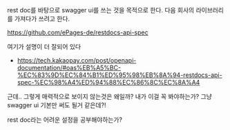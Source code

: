 rest doc를 바탕으로 swagger ui를 쓰는 것을 목적으로 한다.
다음 회사의 라이브러리를 가져다가 쓰려고 한다.

https://github.com/ePages-de/restdocs-api-spec

여기가 설명이 더 잘되어 있다
  - https://tech.kakaopay.com/post/openapi-documentation/#oas%EB%A5%BC-%EC%83%9D%EC%84%B1%ED%95%98%EB%8A%94-restdocs-api-spec-%EC%98%A4%ED%94%88%EC%86%8C%EC%8A%A4

근데.. 그렇게 매력적으로 보이지 않는것은 왜일까? 내가 이걸 꼭 봐야하는가? 
그냥 swagger ui 기본만 써도 될거 같은데?!

rest doc라는 어려운 설정을 공부해야하는가?
